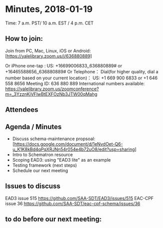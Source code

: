 # Minutes, 2018-01-19
Time: 7 a.m. PST/ 10 a.m. EST / 4 p.m. CET

## How to join: 
Join from PC, Mac, Linux, iOS or Android: [https://yalelibrary.zoom.us/j/636880889]
 
Or iPhone one-tap :
    US: +16699006833,,636880889#  or +16465588656,,636880889#
Or Telephone：
    Dial(for higher quality, dial a number based on your current location)：
        US: +1 669 900 6833  or +1 646 558 8656
    Meeting ID: 636 880 889
    International numbers available: https://yalelibrary.zoom.us/zoomconference?m=_3YzznKjVFlwBtEXFOzNb3JTW00qMahg

## Attendees

## Agenda / Minutes
- Discuss schema-maintenance propsoal: [https://docs.google.com/document/d/1eNvdOet-Q6-u_K1K8kBd4qPqXRJNn54r054e4b72uO8/edit?usp=sharing]
- Intro to Schematron resource
- Scoping EAD3: using "EAD3 lite" as an example
- Testing framework (next steps)
- Schedule our next meeting  

## Issues to discuss
EAD3 issue 515 https://github.com/SAA-SDT/EAD3/issues/515
EAC-CPF issue 36 https://github.com/SAA-SDT/eac-cpf-schema/issues/36 

## to do before our next meeting:
